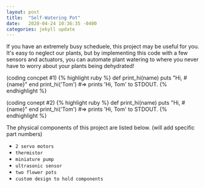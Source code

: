 ```yaml
---
layout: post
title:  "Self-Watering Pot"
date:   2020-04-24 10:36:35 -0400
categories: jekyll update
---
```

If you have an extremely busy scheduele, this project may be useful for you. It's easy to neglect our plants, but by implementing this code with a few sensors and actuators, you can automate plant watering to where you never have to worry about your plants being dehydrated!

(coding concpet #1)
{% highlight ruby %}
def print_hi(name)
  puts "Hi, #{name}"
end
print_hi('Tom')
#=> prints 'Hi, Tom' to STDOUT.
{% endhighlight %}


(coding conept #2)
{% highlight ruby %}
def print_hi(name)
  puts "Hi, #{name}"
end
print_hi('Tom')
#=> prints 'Hi, Tom' to STDOUT.
{% endhighlight %}


The physical components of this project are listed below. (will add specific part numbers) 
- `2 servo motors`                                                                                     
- `thermistor`
- `miniature pump`
- `ultrasonic sensor` 
- `two flower pots`
- `custom design to hold components` 



